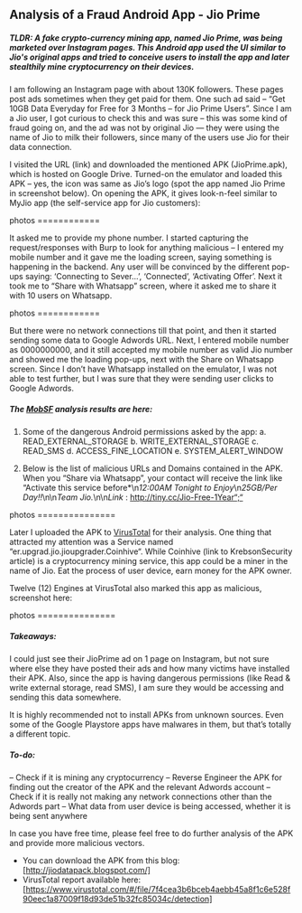 ## Analysis of a Fraud Android App - Jio Prime

##### TLDR: A fake crypto-currency mining app, named Jio Prime, was being marketed over Instagram pages. This Android app used the UI similar to Jio's original apps and tried to conceive users to install the app and later stealthily mine cryptocurrency on their devices.

I am following an Instagram page with about 130K followers. These pages post ads sometimes when they get paid for them. One such ad said – “Get 10GB Data Everyday for Free for 3 Months – for Jio Prime Users”. Since I am a Jio user, I got curious to check this and was sure – this was some kind of fraud going on, and the ad was not by original Jio — they were using the name of Jio to milk their followers, since many of the users use Jio for their data connection.

I visited the URL (link) and downloaded the mentioned APK (JioPrime.apk), which is hosted on Google Drive. Turned-on the emulator and loaded this APK – yes, the icon was same as Jio’s logo (spot the app named Jio Prime in screenshot below). On opening the APK, it gives look-n-feel similar to MyJio app (the self-service app for Jio customers):

photos ============

It asked me to provide my phone number. I started capturing the request/responses with Burp to look for anything malicious – I entered my mobile number and it gave me the loading screen, saying something is happening in the backend. Any user will be convinced by the different pop-ups saying: ‘Connecting to Sever…’, ‘Connected’, ‘Activating Offer’. Next it took me to “Share with Whatsapp” screen, where it asked me to share it with 10 users on Whatsapp.

photos ============

But there were no network connections till that point, and then it started sending some data to Google Adwords URL.
Next, I entered mobile number as 0000000000, and it still accepted my mobile number as valid Jio number and showed me the loading pop-ups, next with the Share on Whatsapp screen. Since I don’t have Whatsapp installed on the emulator, I was not able to test further, but I was sure that they were sending user clicks to Google Adwords.

##### The [MobSF](https://github.com/MobSF/Mobile-Security-Framework-MobSF) analysis results are here: 

1. Some of the dangerous Android permissions asked by the app:
a. READ_EXTERNAL_STORAGE
b. WRITE_EXTERNAL_STORAGE
c. READ_SMS
d. ACCESS_FINE_LOCATION
e. SYSTEM_ALERT_WINDOW

2. Below is the list of malicious URLs and Domains contained in the APK. When you “Share via Whatsapp”, your contact will receive the link like “Activate this service before*\n*12:00AM Tonight to Enjoy*\n*25GB/Per Day!!*\n\n*Team Jio.*\n\n*Link* : http://tiny.cc/Jio-Free-1Year“;“

photos ===============

Later I uploaded the APK to [VirusTotal](https://www.virustotal.com/gui/home/upload) for their analysis. One thing that attracted my attention was a Service named “er.upgrad.jio.jioupgrader.Coinhive“. While Coinhive (link to KrebsonSecurity article) is a cryptocurrency mining service, this app could be a miner in the name of Jio. Eat the process of user device, earn money for the APK owner.

Twelve (12) Engines at VirusTotal also marked this app as malicious, screenshot here:

photos ===============

##### Takeaways:

I could just see their JioPrime ad on 1 page on Instagram, but not sure where else they have posted their ads and how many victims have installed their APK. Also, since the app is having dangerous permissions (like Read & write external storage, read SMS), I am sure they would be accessing and sending this data somewhere.

It is highly recommended not to install APKs from unknown sources. Even some of the Google Playstore apps have malwares in them, but that’s totally a different topic.

##### To-do:

– Check if it is mining any cryptocurrency
– Reverse Engineer the APK for finding out the creator of the APK and the relevant Adwords account
– Check if it is really not making any network connections other than the Adwords part
– What data from user device is being accessed, whether it is being sent anywhere

In case you have free time, please feel free to do further analysis of the APK and provide more malicious vectors.

- You can download the APK from this blog: [http://jiodatapack.blogspot.com/]
- VirusTotal report available here: [https://www.virustotal.com/#/file/7f4cea3b6bceb4aebb45a8f1c6e528f90eec1a87009f18d93de51b32fc85034c/detection]
